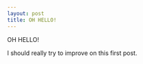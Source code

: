 ```yaml
---
layout: post
title: OH HELLO!
---
```


OH HELLO!

I should really try to improve on this first post.